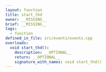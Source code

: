 ```yaml
---
layout: function
title: start_thd
owner: __MISSING__
brief: __MISSING__
tags:
  - function
defined_in_file: src/events/events.cpp
overloads:
  void start_thd():
    description: __OPTIONAL__
    return: __OPTIONAL__
    signature_with_names: void start_thd()
---
```

